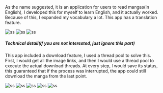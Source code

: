 As the name suggested, it is an application for users to read mangas(in English), I developed this for myself to learn English, and it actually worked. Because of this, I expanded my vocabulary a lot.
This app has a translation feature.

![ss](https://github.com/warriorWorld/MangaReader/blob/master/app/screenshot/ss1.jpg) ![ss](https://github.com/warriorWorld/MangaReader/blob/master/app/screenshot/ss2.jpg) ![ss](https://github.com/warriorWorld/MangaReader/blob/master/app/screenshot/ss6.jpg)

##### Technical detail(if you are not interested, just ignore this part)
This app included a download feature, I used a thread pool to solve this. First, I would get all the image links, and then I would use a thread pool to execute the actual download threads. At every step, I would save its status, this guaranteed that if the process was interrupted, the app could still download the manga from the last point.

![ss](https://github.com/warriorWorld/MangaReader/blob/master/app/screenshot/ss3.jpg) ![ss](https://github.com/warriorWorld/MangaReader/blob/master/app/screenshot/ss4.jpg) ![ss](https://github.com/warriorWorld/MangaReader/blob/master/app/screenshot/ss5.jpg) 
![ss](https://github.com/warriorWorld/MangaReader/blob/master/app/screenshot/ss7.jpg) ![ss](https://github.com/warriorWorld/MangaReader/blob/master/app/screenshot/ss8.jpg)
